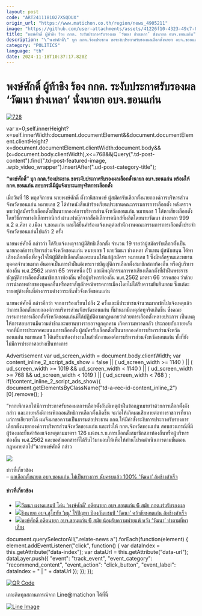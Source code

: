 ```yaml
---
layout: post
code: "ART2411181027XSQDUX"
origin_url: "https://www.matichon.co.th/region/news_4905211"
image: "https://github.com/user-attachments/assets/41226f10-4323-49c7-8b02-81c5ce3ebe3d"
title: "พงษ์ศักดิ์ ผู้ท้าชิง ร้อง กกต. ระงับประกาศรับรองผล ‘วัฒนา ช่างเหลา’ นั่งนายก อบจ.ขอนแก่น"
description: "\"พงษ์ศักดิ์\" บุก กกต.ร้องประธาน ขอระงับประกาศรับรองผลเลือกตั้งนายก อบจ.ขอนแก่น พร้อมให้ กกต.ขอนแก่น สอบกรณีมีผู้แจ้งเบาะแสทุจริตการเลือกตั้ง"
category: "POLITICS"
language: "th"
date: 2024-11-18T10:37:17.820Z
---
```


# พงษ์ศักดิ์ ผู้ท้าชิง ร้อง กกต. ระงับประกาศรับรองผล ‘วัฒนา ช่างเหลา’ นั่งนายก อบจ.ขอนแก่น

[![](https://www.matichon.co.th/wp-content/uploads/2024/11/728-244.jpg "728")](https://www.matichon.co.th/wp-content/uploads/2024/11/728-244.jpg)

var x=0;self.innerHeight?x=self.innerWidth:document.documentElement&&document.documentElement.clientHeight?x=document.documentElement.clientWidth:document.body&&(x=document.body.clientWidth),x<=768&&jQuery(".td-post-content").find(".td-post-featured-image, .wpb\_video\_wrapper").insertAfter(".ud-post-category-title");

**“พงษ์ศักดิ์” บุก กกต.ร้องประธาน ขอระงับประกาศรับรองผลเลือกตั้งนายก อบจ.ขอนแก่น พร้อมให้ กกต.ขอนแก่น สอบกรณีมีผู้แจ้งเบาะแสทุจริตการเลือกตั้ง**

เมื่อวันที่ 18 พฤศจิกายน นายพงษ์ศักดิ์ ตั้งวานิชกพงษ์ ผู้สมัครรับเลือกตั้งนายกองค์การบริหารส่วนจังหวัดขอนแก่น หมายเลข 2 ได้ทำหนังสือเข้าร้องเรียนประธานคณะกรรมการการเลือกตั้ง หลังตรวจพบว่าผู้สมัครรับเลือกตั้งเป็นนายกองค์การบริหารส่วนจังหวัดขอนแก่น หมายเลข 1 ได้หาเสียงเลือกตั้งโดยวิธีการทางอิเล็กทรอนิกส์ ผ่านเฟซบุ๊กจากสื่ออิเล็กทรอนิกส์ที่ผลิตโดยนายวัฒนา ช่างเหลา 999 ม.2 ต.ศิลา อ.เมือง จ.ขอนแก่น และได้ยื่นคำร้องแจ้งเหตุต่อสำนักงานคณะกรรมการการเลือกตั้งประจำจังหวัดขอนแก่นไปแล้ว 2 ครั้ง

นายพงษ์ศักดิ์ กล่าวว่า ได้รับแจ้งเหตุจากผู้มีสิทธิเลือกตั้ง จำนวน 19 รายว่าผู้สมัครรับเลือกตั้งเป็นนายกองค์การบริหารส่วนจังหวัดขอนแก่น หมายเลข 1 นายวัฒนา ช่างเหลา ตัวแทน ผู้สนับสนุน ได้หาเสียงเลือกตั้งเพื่อจูงใจให้ผู้มีสิทธิเลือกตั้งลงคะแนนให้แก่ผู้สมัครฯ หมายเลข 1 ซึ่งมีหลักฐานและพยานบุคคลจำนวนมาก อันอาจเป็นการฝ่าฝืนต่อพระราชบัญญัติการเลือกตั้งสมาชิกสภาท้องถิ่น หรือผู้บริหารท้องถิ่น พ.ศ.2562 มาตรา 65 วรรคหนึ่ง (1) และมีพฤติกรรมการหาเสียงเลือกตั้งที่ฝ่าฝืนพระราชบัญญัติการเลือกตั้งสมาชิกสภาท้องถิ่น หรือผู้บริหารท้องถิ่น พ.ศ.2562 มาตรา 66 วรรคสอง ว่าด้วยการนำภาพถ่ายของบุคคลอื่นหรือตราสัญลักษณ์พรรคการเมืองโดยไม่ได้รับความยิมยินยอม ซึ่งแต่ละรายอยู่ต่างพื้นที่ต่างกรรมต่างวาระกันทั่วจังหวัดขอนแก่น

นายพงษ์ศักดิ์ กล่าวอีกว่า จากการร้องเรียนไปถึง 2 ครั้งและมีประชาชนจำนวนมากเข้าไปแจ้งเหตุแล้วว่าการเลือกตั้งนายกองค์การบริหารส่วนจังหวัดขอนแก่น ที่ผ่านมามีเหตุส่อทุจริตเกิดขึ้น ซึ่งคณะกรรมการการเลือกตั้งจังหวัดขอนแก่นมิได้ปฏิบัติตามกฎหมายว่าด้วยการเลือกตั้งหลายประการ เป็นเหตุให้การสอบสวนมีความล่าช้าและพยานบางรายอาจถูกคุกคาม เกิดความหวาดกลัว ประกอบกับภายหลังจากที่มีการประกาศคะแนนการเลือกตั้ง ผู้สมัครรับเลือกตั้งเป็นนายกองค์การบริหารส่วนจังหวัดขอนแก่น หมายเลข 1 ได้เตรียมห้องทำงานในสำนักงานองค์การบริหารส่วนจังหวัดขอนแก่น ทั้งที่ยังไม่มีการประกาศอย่างเป็นทางการ

Advertisement var ud\_screen\_width = document.body.clientWidth; var content\_inline\_2\_script\_ads\_show = false || ( ud\_screen\_width >= 1140 ) || ( ud\_screen\_width >= 1019 && ud\_screen\_width < 1140 ) || ( ud\_screen\_width >= 768 && ud\_screen\_width < 1019 ) || ( ud\_screen\_width < 768 ) ; if(!content\_inline\_2\_script\_ads\_show){ document.getElementsByClassName("td-a-rec-id-content\_inline\_2")\[0\].remove(); }

“หากเพิกเฉยให้มีการประกาศรับรองผลการเลือกตั้งอันมีเหตุฝ่าฝืนข้อกฎหมายว่าด้วยการเลือกตั้งดังกล่าว และภายหลังมีการเพิกถอนสิทธิการเลือกตั้งเกิดขึ้น จะก่อให้เกิดผลเสียหายต่อทางราชการที่ยากแก่การเยียวยาได้ ผมจึงมาขอความเป็นธรรมต่อประธาน กกต.ให้มีคำสั่งระงับการประกาศรับรองการเลือกตั้งนายกองค์การบริหารส่วนจังหวัดขอนแก่น และเร่งให้ กกต.จังหวัดขอนแก่น สอบสวนกรณีที่มีผู้ร้องและยื่นคำร้องแจ้งเหตุตามมาตรา 126 แห่งพ.ร.บ.การเลือกตั้งสมาชิกสภาท้องถิ่นหรือผู้บริหารท้องถิ่น พ.ศ.2562 และขอส่งเอกสารที่ได้รับไว้มามอบให้เพื่อให้ท่านโปรดดำเนินการตามขั้นตอนกฎหมายต่อไป”นายพงษ์ศักดิ์ กล่าว

![](https://www.matichon.co.th/wp-content/uploads/2024/11/S__12419164-1024x574.jpg)

ข่าวที่เกี่ยวข้อง  
– [ผลเลือกตั้งนายก อบจ.ขอนแก่น ไม่เป็นทางการ นับครบแล้ว 100% ‘วัฒนา’ ล้มช้างสำเร็จ](https://www.matichon.co.th/region/news_4880673)

#### ข่าวที่เกี่ยวข้อง

*   [![](https://www.matichon.co.th/wp-content/uploads/2024/11/วัฒนา-ช่างเหลา-012.jpg)วัฒนา ผงาดแชมป์ โค่น ‘พงษ์ศักดิ์’ อดีตนายก อบจ.ขอนแก่น 6 สมัย กกต.เร่งรับรองผล](https://www.matichon.co.th/region/news_4881810)
*   [![](https://www.matichon.co.th/wp-content/uploads/2024/11/el728.jpg)ชิงนายก อบจ.สุโขทัย ‘มนู’ ไร้ปัญหา ป้องกันแชมป์ ‘วัฒนา’ คว้าชัยขอนแก่น ล้มช้างสำเร็จ](https://www.matichon.co.th/politics/news_4880669)
*   [![](https://www.matichon.co.th/wp-content/uploads/2024/11/พงษ์ศักดิ์-แพ้เลือกตั้ง.jpg)พงษ์ศักดิ์ อดีตนายก อบจ.ขอนแก่น 6 สมัย น้อมรับความพ่ายแพ้ หวัง ‘วัฒนา’ ทำตามที่หาเสียง](https://www.matichon.co.th/region/news_4880682)

document.querySelectorAll(".relate-news a").forEach(function(element) { element.addEventListener("click", function() { var dataIndex = this.getAttribute("data-index"); var dataUrl = this.getAttribute("data-url"); dataLayer.push({ "event": "track\_event", "event\_category": "recommend\_content", "event\_action": "click\_button", "event\_label": dataIndex + " | " + dataUrl }); }); });

[![QR Code](https://www.matichon.co.th/wp-content/uploads/2023/07/wob1371z.jpg)](https://lin.ee/ht0nDxX)

เกาะติดทุกสถานการณ์จาก Line@matichon ได้ที่นี่

[![Line Image](https://www.matichon.co.th/wp-content/uploads/2023/07/th.png)](https://lin.ee/ht0nDxX)